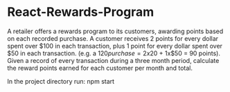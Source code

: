 # React-Rewards-Program
A retailer offers a rewards program to its customers, awarding points based on each recorded purchase.  A customer receives 2 points for every dollar spent over $100 in each transaction, plus 1 point for every dollar spent over $50 in each transaction.  (e.g. a $120 purchase = 2x$20 + 1x$50 = 90 points).     Given a record of every transaction during a three month period, calculate the reward points earned for each customer per month and total.

In the project directory run: 
npm start
